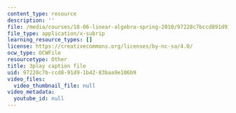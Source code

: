 ```yaml
---
content_type: resource
description: ''
file: /media/courses/18-06-linear-algebra-spring-2010/97228c7bccd891d91b4283baa9e106b9_8o5Cmfpeo6g.srt
file_type: application/x-subrip
learning_resource_types: []
license: https://creativecommons.org/licenses/by-nc-sa/4.0/
ocw_type: OCWFile
resourcetype: Other
title: 3play caption file
uid: 97228c7b-ccd8-91d9-1b42-83baa9e106b9
video_files:
  video_thumbnail_file: null
video_metadata:
  youtube_id: null
---
```

